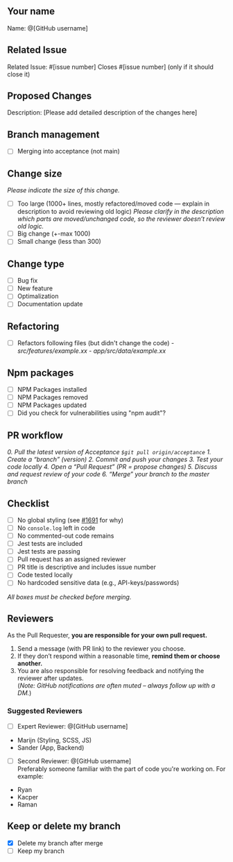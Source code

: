 ## Your name
Name: @[GitHub username]

## Related Issue
Related Issue: #[issue number] 
Closes #[issue number] (only if it should close it)

## Proposed Changes
Description: [Please add detailed description of the changes here]


## Branch management
- [ ] Merging into acceptance (not main)

## Change size
_Please indicate the size of this change._  

- [ ] Too large (1000+ lines, mostly refactored/moved code — explain in description to avoid reviewing old logic)
  _Please clarify in the description which parts are moved/unchanged code, so the reviewer doesn’t review old logic._
- [ ] Big change (+-max 1000)
- [ ] Small change (less than 300)

## Change type
- [ ] Bug fix
- [ ] New feature
- [ ] Optimalization
- [ ] Documentation update

## Refactoring
- [ ] Refactors following files (but didn't change the code)
  _- src/features/example.xx_
  _- app/src/data/example.xx_

## Npm packages 
- [ ] NPM Packages installed
- [ ] NPM Packages removed
- [ ] NPM Packages updated
- [ ] Did you check for vulnerabilities using "npm audit"?

## PR workflow
_0. Pull the latest version of *Acceptance* `$git pull origin/acceptance`_
_1. Create a “branch” (version)_
_2. Commit and push your changes_
_3. Test your code locally_
_4. Open a “Pull Request” (PR = propose changes)_
_5. Discuss and request review of your code_
_6. “Merge” your branch to the master branch_

## Checklist  
- [ ] No global styling (see [#1691](https://github.com/domits1/Domits/issues/1691) for why)  
- [ ] No `console.log` left in code  
- [ ] No commented-out code remains  
- [ ] Jest tests are included
- [ ] Jest tests are passing  
- [ ] Pull request has an assigned reviewer  
- [ ] PR title is descriptive and includes issue number  
- [ ] Code tested locally  
- [ ] No hardcoded sensitive data (e.g., API-keys/passwords)  

_All boxes must be checked before merging._  

## Reviewers  
As the Pull Requester, **you are responsible for your own pull request.**  
1. Send a message (with PR link) to the reviewer you choose.  
2. If they don’t respond within a reasonable time, **remind them or choose another.**  
3. You are also responsible for resolving feedback and notifying the reviewer after updates.  
(*Note: GitHub notifications are often muted – always follow up with a DM.*)  

### Suggested Reviewers  
- [ ] Expert Reviewer: @[GitHub username]  
- Marijn (Styling, SCSS, JS)  
- Sander (App, Backend)  
<!-- Temporarily removed due to personal situation -->
<!-- - Sebastiaan (Security, SCSS) -->  

- [ ] Second Reviewer: @[GitHub username]  
Preferably someone familiar with the part of code you're working on. For example:  
- Ryan  
- Kacper  
- Raman  

## Keep or delete my branch  
- [x] Delete my branch after merge  
- [ ] Keep my branch  
